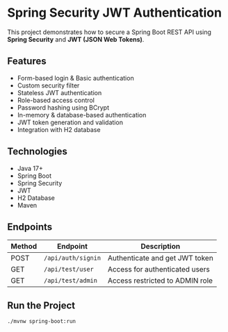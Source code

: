 # Spring Security JWT Authentication

This project demonstrates how to secure a Spring Boot REST API using **Spring Security** and **JWT (JSON Web Tokens)**.

## Features

- Form-based login & Basic authentication
- Custom security filter
- Stateless JWT authentication
- Role-based access control
- Password hashing using BCrypt
- In-memory & database-based authentication
- JWT token generation and validation
- Integration with H2 database

## Technologies

- Java 17+
- Spring Boot
- Spring Security
- JWT
- H2 Database
- Maven

## Endpoints

| Method | Endpoint         | Description                    |
|--------|------------------|--------------------------------|
| POST   | `/api/auth/signin` | Authenticate and get JWT token |
| GET    | `/api/test/user` | Access for authenticated users |
| GET    | `/api/test/admin`| Access restricted to ADMIN role |

## Run the Project

```bash
./mvnw spring-boot:run
